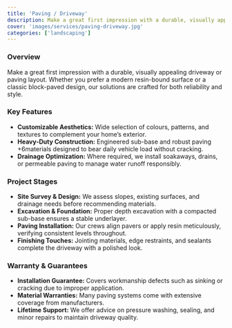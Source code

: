 ```yaml
---
title: 'Paving / Driveway'
description: Make a great first impression with a durable, visually appealing driveway or paving layout. Whether you prefer a modern resin-bound surface or a classic block-paved design, our solutions are crafted for both reliability and style.
cover: 'images/services/paving-driveway.jpg'
categories: ['landscaping']
---
```


### Overview
Make a great first impression with a durable, visually appealing driveway or paving layout. Whether you prefer a modern resin-bound surface or a classic block-paved design, our solutions are crafted for both reliability and style.

### Key Features
- **Customizable Aesthetics:** Wide selection of colours, patterns, and textures to complement your home’s exterior.
- **Heavy-Duty Construction:** Engineered sub-base and robust paving +6materials designed to bear daily vehicle load without cracking.
- **Drainage Optimization:** Where required, we install soakaways, drains, or permeable paving to manage water runoff responsibly.

### Project Stages
- **Site Survey & Design:** We assess slopes, existing surfaces, and drainage needs before recommending materials.
- **Excavation & Foundation:** Proper depth excavation with a compacted sub-base ensures a stable underlayer.
- **Paving Installation:** Our crews align pavers or apply resin meticulously, verifying consistent levels throughout.
- **Finishing Touches:** Jointing materials, edge restraints, and sealants complete the driveway with a polished look.

### Warranty & Guarantees
- **Installation Guarantee:** Covers workmanship defects such as sinking or cracking due to improper application.
- **Material Warranties:** Many paving systems come with extensive coverage from manufacturers.
- **Lifetime Support:** We offer advice on pressure washing, sealing, and minor repairs to maintain driveway quality.